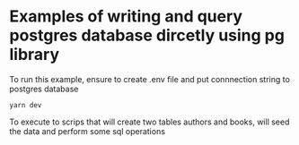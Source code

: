 # Examples of writing and query postgres database dircetly using pg library
To run this example, ensure to create .env file and put connnection 
string to postgres database 

```
yarn dev
```

To execute to scrips that will create two tables authors and books, 
will seed the data and perform some sql operations